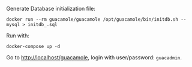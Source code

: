 Generate Database initialization file:

    docker run --rm guacamole/guacamole /opt/guacamole/bin/initdb.sh --mysql > initdb_.sql

Run with:

    docker-compose up -d

Go to <http://localhost/guacamole>, login with user/password: `guacadmin`.